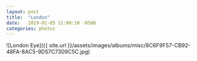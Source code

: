 ```yaml
---
layout: post
title:  "London"
date:   2019-01-05 11:00:10 -0500
categories: photos
---
```


![London Eye]({{ site.url }}/assets/images/albums/misc/8C6F9F57-CB92-48FA-8AC5-9D57C7309C5C.jpg)
